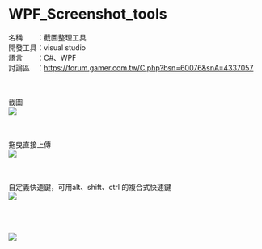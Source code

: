 # WPF_Screenshot_tools

名稱　　：截圖整理工具<br>
開發工具：visual studio<br>
語言　　：C#、WPF<br>
討論區　：https://forum.gamer.com.tw/C.php?bsn=60076&snA=4337057

<br><br>
截圖<br>
<img src="https://i.imgur.com/KnyJp3Y.gif">

<br><br>
拖曳直接上傳<br>
<img src="https://i.imgur.com/Shi1hbJ.gif">

<br><br>
自定義快速鍵，可用alt、shift、ctrl 的複合式快速鍵<br>
<img src="https://truth.bahamut.com.tw/s01/201712/10e7dda020b758628198d5e4281f7c5c.JPG">

<br><br><br>
<img src="https://truth.bahamut.com.tw/s01/201712/b66cc89adf8ed3c8c56169e80c8d55bf.PNG">
